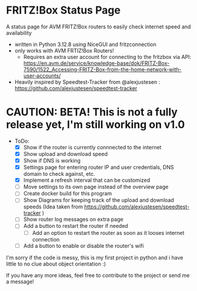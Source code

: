 # FRITZ!Box Status Page
A status page for AVM FRITZ!Box routers to easily check internet speed and availability

- written in Python 3.12.8 using NiceGUI and fritzconnection
- only works with AVM FRTIZ!Box Routers!
    - Requires an extra user account for connecting to the fritzbox via API: https://en.avm.de/service/knowledge-base/dok/FRITZ-Box-7590/1522_Accessing-FRITZ-Box-from-the-home-network-with-user-accounts/
- Heavily inspired by Speedtest-Tracker from @alexjustesen : https://github.com/alexjustesen/speedtest-tracker

# CAUTION: BETA! This is not a fully release yet, I'm still working on v1.0

- ToDo:
    - [x] Show if the router is currently connnected to the internet
    - [x] Show upload and download speed
    - [x] Show if DNS is working
    - [x] Settings page for entering router IP and user credentials, DNS domain to check against, etc.
    - [x] Implement a refresh interval that can be customized
    - [ ] Move settings to its own page instead of the overview page
    - [ ] Create docker build for this program
    - [ ] Show Diagrams for keeping track of the upload and download speeds (Idea taken from https://github.com/alexjustesen/speedtest-tracker )
    - [ ] Show router log messages on extra page
    - [ ] Add a button to restart the router if needed
        - [ ] Add an option to restart the router as soon as it looses internet connection
    - [ ] Add a button to enable or disable the router's wifi

I'm sorry if the code is messy, this is my first project in python and i have little to no clue about object orientation :)


If you have any more ideas, feel free to contribute to the project or send me a message!